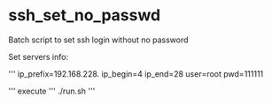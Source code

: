 # ssh_set_no_passwd
Batch script to set ssh login without no password

Set servers info:

'''
ip_prefix=192.168.228.
ip_begin=4
ip_end=28
user=root
pwd=111111

'''
execute
'''
./run.sh
'''
